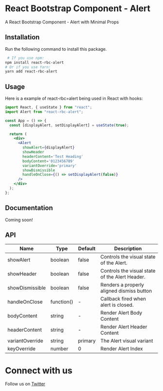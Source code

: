 # React Bootstrap Component - Alert

A React Bootstrap Component - Alert with Minimal Props

## Installation

Run the following command to install this package.

```bash
 # If you use npm:
npm install react-rbc-alert
# Or if you use Yarn:
yarn add react-rbc-alert
```

## Usage

Here is a example of react-rbc=alert being used in React with hooks:

```jsx
import React, { useState } from "react";
import Alert from "react-rbc-alert";

const App = () => {
  const [displayAlert, setDisplayAlert] = useState(true);

  return (
    <div>
      <Alert
        showAlert={displayAlert}
        showHeader
        headerContent='Test Heading'
        bodyContent='0123456789'
        variantOverride='primary'
        showDismissible
        handleOnClose={() => setDisplayAlert(false)}
      />
    </div>
  );
};
```

## Documentation

Coming soon!

## API

| Name            | Type       | Default | Description                                    |
| --------------- | ---------- | ------- | ---------------------------------------------- |
| showAlert       | boolean    | false   | Controls the visual state of the Alert.        |
| showHeader      | boolean    | false   | Controls the visual state of the Alert Header. |
| showDismissible | boolean    | false   | Renders a properly aligned dismiss button      |
| handleOnClose   | function() | -       | Callback fired when alert is closed.           |
| bodyContent     | string     | -       | Render Alert Body Content                      |
| headerContent   | string     | -       | Render Alert Header Content                    |
| variantOverride | string     | primary | The Alert visual variant                       |
| keyOverride     | number     | 0       | Render Alert Index                             |

# Connect with us

Follow us on [Twitter](https://twitter.com/rajiii4u)
